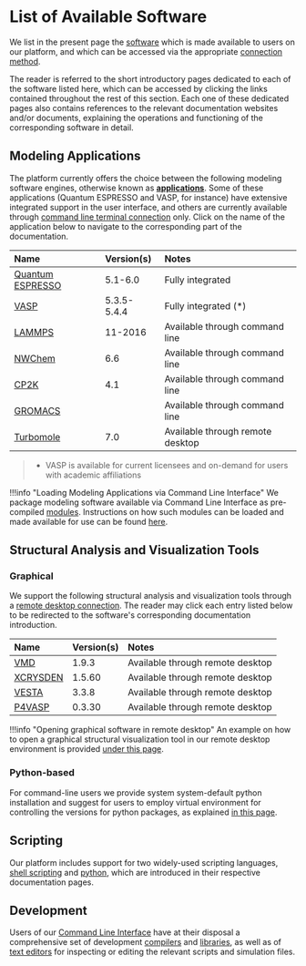 # List of Available Software

We list in the present page the [software](../software/overview.md) which is made available to users on our platform, and which can be accessed via the appropriate [connection method](../remote-connection/overview.md). 

The reader is referred to the short introductory pages dedicated to each of the software listed here, which can be accessed by clicking the links contained throughout the rest of this section. Each one of these dedicated pages also contains references to the relevant documentation websites and/or documents, explaining the operations and functioning of the corresponding software in detail.

## Modeling Applications

The platform currently offers the choice between the following modeling software engines, otherwise known as **[applications](../software/applications.md)**. Some of these applications (Quantum ESPRESSO and VASP, for instance) have extensive integrated support in the user interface, and others are currently available through [command line terminal connection](../cli/overview.md) only. Click on the name of the application below to navigate to the corresponding part of the documentation.

| Name    |  Version(s)      | Notes      |
| :-------- |:----------- |:------------- |
| [Quantum ESPRESSO](modeling/quantum-espresso.md) | 5.1-6.0 | Fully integrated |
| [VASP](modeling/vasp.md)      | 5.3.5-5.4.4 | Fully integrated (*) |
| [LAMMPS](modeling/lammps.md)    | 11-2016 | Available through command line |
| [NWChem](modeling/nwchem.md)    | 6.6     | Available through command line |
| [CP2K](modeling/cp2k.md)      | 4.1     | Available through command line |
| [GROMACS](modeling/gromacs.md) |        | Available through command line |
| [Turbomole](modeling/turbomole.md) | 7.0     | Available through remote desktop |

> * VASP is available for current licensees and on-demand for users with academic affiliations

!!!info "Loading Modeling Applications via Command Line Interface"
    We package modeling software available via Command Line Interface as pre-compiled [modules](../cli/modules.md). Instructions on how such modules can be loaded and made available for use can be found [here](../cli/actions/modules-actions.md).

## Structural Analysis and Visualization Tools

### Graphical

We support the following structural analysis and visualization tools through a [remote desktop connection](../remote-connection/remote-desktop.md). The reader may click each entry listed below to be redirected to the software's corresponding documentation introduction.

| Name      |  Version(s) | Notes         |
| :-------- |:----------- |:------------- |
| [VMD](analysis/vmd.md) | 1.9.3 | Available through remote desktop |
| [XCRYSDEN](analysis/xcrysden.md) |  1.5.60 | Available through remote desktop |
| [VESTA](analysis/vesta.md)  | 3.3.8 | Available through remote desktop |
| [P4VASP](analysis/p4vasp.md) |  0.3.30 | Available through remote desktop |

!!!info "Opening graphical software in remote desktop"
    An example on how to open a graphical structural visualization tool in our remote desktop environment is provided [under this page](../remote-connection/actions-rd/open-app.md).

### Python-based

For command-line users we provide system system-default python installation and suggest for users to employ virtual environment for controlling the versions for python packages, as explained [in this page](../cli/actions/create-python-env.md).

## Scripting

Our platform includes support for two widely-used scripting languages, [shell scripting](scripting/shell.md) and [python](scripting/python.md), which are introduced in their respective documentation pages.

## Development

Users of our [Command Line Interface](../cli/overview.md) have at their disposal a comprehensive set of development [compilers](development/compilers.md) and [libraries](development/libraries.md), as well as of [text editors](development/text-editors.md) for inspecting or editing the relevant scripts and simulation files.
